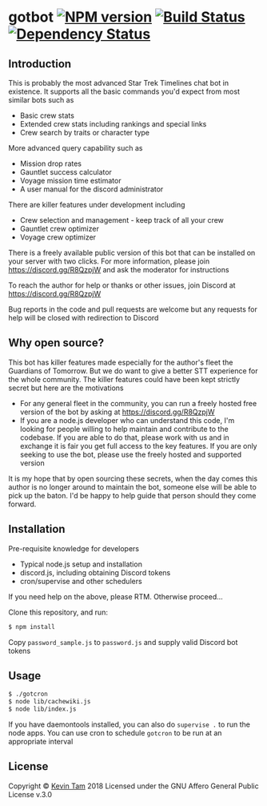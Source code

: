 # gotbot [![NPM version][npm-image]][npm-url] [![Build Status][travis-image]][travis-url] [![Dependency Status][daviddm-image]][daviddm-url]
> 
## Introduction
This is probably the most advanced Star Trek Timelines chat bot in existence. It supports all the basic commands you'd expect from most similar bots such as
- Basic crew stats
- Extended crew stats including rankings and special links
- Crew search by traits or character type

More advanced query capability such as
- Mission drop rates
- Gauntlet success calculator
- Voyage mission time estimator
- A user manual for the discord administrator

There are killer features under development including
- Crew selection and management - keep track of all your crew
- Gauntlet crew optimizer
- Voyage crew optimizer

There is a freely available public version of this bot that can be installed on your server with two clicks. For more information, please join https://discord.gg/R8QzpjW and ask the moderator for instructions

To reach the author for help or thanks or other issues, join Discord at https://discord.gg/R8QzpjW

Bug reports in the code and pull requests are welcome but any requests for help will be closed with redirection to Discord

## Why open source?
This bot has killer features made especially for the author's fleet the Guardians of Tomorrow. But we do want to give a 
better STT experience for the whole community. The killer features could have been kept strictly secret but here are the
motivations

- For any general fleet in the community, you can run a freely hosted free version of the bot by asking at https://discord.gg/R8QzpjW
- If you are a node.js developer who can understand this code, I'm looking for people willing to help maintain and contribute to the codebase. If you are able to do that, please work with us and in exchange it is fair you get full access to the key features. If you are only seeking to use the bot, please use the freely hosted and supported version

It is my hope that by open sourcing these secrets, when the day comes this author is no longer around to maintain the bot, someone else will be able to pick up the baton. I'd be happy to help guide that person should they come forward.

## Installation

Pre-requisite knowledge for developers
- Typical node.js setup and installation
- discord.js, including obtaining Discord tokens
- cron/supervise and other schedulers

If you need help on the above, please RTM. Otherwise proceed...

Clone this repository, and run:
```sh
$ npm install
```
Copy `password_sample.js` to `password.js` and supply valid Discord bot tokens

## Usage

```sh
$ ./gotcron
$ node lib/cachewiki.js
$ node lib/index.js 
```
If you have daemontools installed, you can also do `supervise .` to run the node apps. You can use cron to schedule `gotcron` to be run at an appropriate interval

## License

Copyright © [Kevin Tam](http://github.com/glorat) 2018
Licensed under the GNU Affero General Public License v.3.0


[npm-image]: https://badge.fury.io/js/gotbot.svg
[npm-url]: https://npmjs.org/package/gotbot
[travis-image]: https://travis-ci.org/glorat/gotbot.svg?branch=master
[travis-url]: https://travis-ci.org/glorat/gotbot
[daviddm-image]: https://david-dm.org/glorat/gotbot.svg?theme=shields.io
[daviddm-url]: https://david-dm.org/glorat/gotbot
